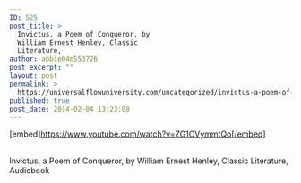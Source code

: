 ```yaml
---
ID: 525
post_title: >
  Invictus, a Poem of Conqueror, by
  William Ernest Henley, Classic
  Literature,
author: abbie04m553726
post_excerpt: ""
layout: post
permalink: >
  https://universalflowuniversity.com/uncategorized/invictus-a-poem-of-conqueror-by-william-ernest-henley-classic-literature/
published: true
post_date: 2014-02-04 13:23:08
---
```

[embed]https://www.youtube.com/watch?v=ZG1OVymmtQo[/embed]</br></br>
<p>Invictus, a Poem of Conqueror, by William Ernest Henley, Classic Literature, Audiobook </p>